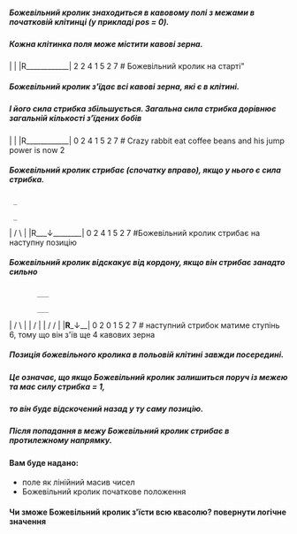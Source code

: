 ##### Божевільний кролик знаходиться в кавовому полі з межами в початковій клітинці (у прикладі pos = 0).

##### Кожна клітинка поля може містити кавові зерна.

  |             |
  |R____________|
   2 2 4 1 5 2 7 # Божевільний кролик на старті"

##### Божевільний кролик з'їдає всі кавові зерна, які є в клітині.

##### І його сила стрибка збільшується. Загальна сила стрибка дорівнює загальній кількості з’їдених бобів

  |             |
  |R____________|
   0 2 4 1 5 2 7 # Crazy rabbit eat coffee beans and his jump power is now 2

##### Божевільний кролик стрибає (спочатку вправо), якщо у нього є сила стрибка.

     _

     _
  | / \         |
  |R___↓________|
   0 2 4 1 5 2 7 #Божевільний кролик стрибає на наступну позицію

##### Божевільний кролик відскакує від кордону, якщо він стрибає занадто сильно

           ___

           ___
  |       /   \ |
  |      /     \|
  |     /     / |
  |____R_____↓__|
   0 2 0 1 5 2 7  # наступний стрибок матиме ступінь 6, тому що він з'їв ще 4 кавових зерна

##### Позиція божевільного кролика в польовій клітині завжди посередині.

##### Це означає, що якщо Божевільний кролик залишиться поруч із межею та має силу стрибка = 1,

##### то він буде відскочений назад у ту саму позицію.

##### Після попадання в межу Божевільний кролик стрибає в протилежному напрямку.

#### Вам буде надано:

- поле як лінійний масив чисел
- Божевільний кролик початкове положення

#### Чи зможе Божевільний кролик з'їсти всю квасолю? повернути логічне значення
